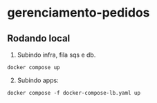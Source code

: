 # gerenciamento-pedidos

## Rodando local

1. Subindo infra, fila sqs e db.

```shell
docker compose up
```

2. Subindo apps:

```shell
docker compose -f docker-compose-lb.yaml up
```
